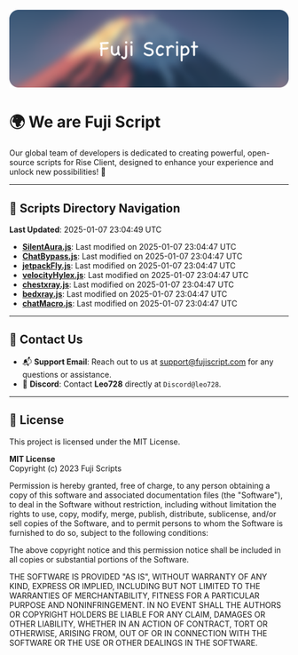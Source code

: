 ![Banner](.github/b.webp)

# 🌍 **We are Fuji Script**

Our global team of developers is dedicated to creating powerful, open-source scripts for Rise Client, designed to enhance your experience and unlock new possibilities! 🌟

---
<!-- SCRIPTS_NAVIGATION_START -->
## 📂 **Scripts Directory Navigation**

**Last Updated**: 2025-01-07 23:04:49 UTC

- **[SilentAura.js](scripts/SilentAura.js)**: Last modified on 2025-01-07 23:04:47 UTC
- **[ChatBypass.js](scripts/ChatBypass.js)**: Last modified on 2025-01-07 23:04:47 UTC
- **[jetpackFly.js](scripts/jetpackFly.js)**: Last modified on 2025-01-07 23:04:47 UTC
- **[velocityHylex.js](scripts/velocityHylex.js)**: Last modified on 2025-01-07 23:04:47 UTC
- **[chestxray.js](scripts/chestxray.js)**: Last modified on 2025-01-07 23:04:47 UTC
- **[bedxray.js](scripts/bedxray.js)**: Last modified on 2025-01-07 23:04:47 UTC
- **[chatMacro.js](scripts/chatMacro.js)**: Last modified on 2025-01-07 23:04:47 UTC

<!-- SCRIPTS_NAVIGATION_END -->

---

## 💬 **Contact Us**  
- 📬 **Support Email**: Reach out to us at [support@fujiscript.com](mailto:support@fujiscript.com) for any questions or assistance.  
- 💬 **Discord**: Contact **Leo728** directly at `Discord@leo728`.

---

## 📜 **License**

This project is licensed under the MIT License.  

**MIT License**  
Copyright (c) 2023 Fuji Scripts  

Permission is hereby granted, free of charge, to any person obtaining a copy of this software and associated documentation files (the "Software"), to deal in the Software without restriction, including without limitation the rights to use, copy, modify, merge, publish, distribute, sublicense, and/or sell copies of the Software, and to permit persons to whom the Software is furnished to do so, subject to the following conditions:  

The above copyright notice and this permission notice shall be included in all copies or substantial portions of the Software.  

THE SOFTWARE IS PROVIDED "AS IS", WITHOUT WARRANTY OF ANY KIND, EXPRESS OR IMPLIED, INCLUDING BUT NOT LIMITED TO THE WARRANTIES OF MERCHANTABILITY, FITNESS FOR A PARTICULAR PURPOSE AND NONINFRINGEMENT. IN NO EVENT SHALL THE AUTHORS OR COPYRIGHT HOLDERS BE LIABLE FOR ANY CLAIM, DAMAGES OR OTHER LIABILITY, WHETHER IN AN ACTION OF CONTRACT, TORT OR OTHERWISE, ARISING FROM, OUT OF OR IN CONNECTION WITH THE SOFTWARE OR THE USE OR OTHER DEALINGS IN THE SOFTWARE.  
